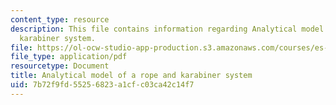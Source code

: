 ```yaml
---
content_type: resource
description: This file contains information regarding Analytical model of a rope and
  karabiner system.
file: https://ol-ocw-studio-app-production.s3.amazonaws.com/courses/es-255-physics-of-rock-climbing-spring-2006/7b72f9fd55256823a1cfc03ca42c14f7_MITES_255S06_analmdropkarys.pdf
file_type: application/pdf
resourcetype: Document
title: Analytical model of a rope and karabiner system
uid: 7b72f9fd-5525-6823-a1cf-c03ca42c14f7
---
```

